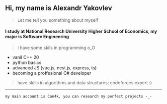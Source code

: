 ## Hi, my name is Alexandr Yakovlev

> Let me tell you something about myself

#### I study at National Research University Higher School of Economics, my major is Software Engineering

> I have some skils in programming o_O
- vanil C++ 20
- python basics
- advanced JS (vue.js, nest.js, express, ts)
- becoming a proffesional C# developer

> have skills in algorithms and data structures; codeforces expert :)
> 
--- 
```my main account is Can4k, you can research my perfect projects -_-```
